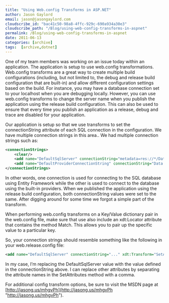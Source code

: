 ```yaml
---
title: "Using Web.config Transforms in ASP.NET"
author: Jason Gaylord
email: jason@jasongaylord.com
cloudscribe_id: "bac41c50-98a8-4ffc-929c-690a934a30e3"
cloudscribe_path: "/Blog/using-web-config-transforms-in-aspnet"
permalink: /Blog/using-web-config-transforms-in-aspnet
date: 2011-06-13
categories: [archive]
tags:  [archive,dotnet]
---
```


One of my team members was working on an issue today within an application. The application is setup to use web.config transformations. Web.config transforms are a great way to create multiple build configurations (including, but not limited to, the debug and release build configuration that are built-in) and allow different configuration settings based on the build. For instance, you may have a database connection set to your localhost when you are debugging locally. However, you can use web.config transforms to change the server name when you publish the application using the release build configuration. This can also be used to ensure that every time you publish an application as a release, debug and trace are disabled for your application.

Our application is setup so that we use transforms to set the connectionString attribute of each SQL connection in the configuration. We have multiple connection strings in this area.. We had multiple connection strings such as:

```xml
<connectionStrings>
    <clear/>
    <add name="DefaultSqlServer" connectionString="metadata=res://*/Data.Sql.SqlEntities.csdl|res://*/Data.Sql.SqlEntities.ssdl|res://*/Data.Sql.SqlEntities.msl;provider=System.Data.SqlClient;provider connection string=&quot;Data Source=localhost;Initial Catalog=Test;User ID=sa;Password=password;MultipleActiveResultSets=True&quot;" providerName="System.Data.EntityClient"/>
    <add name="DefaultProviderConnectionString" connectionString="Data Source=localhost;Initial Catalog=Test;User ID=sa;Password=password;" providerName="System.Data.SqlClient"/>
</connectionStrings>
```

In other words, one connection is used for connecting to the SQL database using Entity Framework while the other is used to connect to the database using the built-in providers. When we published the application using the release build configuration, both connectionString values were set to the same. After digging around for some time we forgot a simple part of the transform.

When performing web.config transforms on a Key/Value dictionary pair in the web.config file, make sure that use also include an xdt:Locator attribute that contains the method Match. This allows you to pair up the specific value to a particular key.

So, your connection strings should resemble something like the following in your web.release.config file:

```xml
<add name="DefaultSqlServer" connectionString="..." xdt:Transform="SetAttributes(connectionString)" xdt:Locator="Match(name)" />
```

In my case, I’m replacing the DefaultSqlServer value with the value defined in the connectionString above. I can replace other attributes by separating the attribute names in the SetAttributes method with a comma.

For additional config transform options, be sure to visit the MSDN page at [http://jasong.us/mhgvPh](http://jasong.us/mhgvPh "http://jasong.us/mhgvPh").
